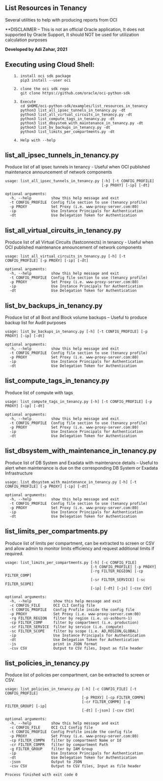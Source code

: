 ## List Resources in Tenancy

Several utilities to help with producing reports from OCI

**DISCLAIMER – This is not an official Oracle application,  It does not supported by Oracle Support, It should NOT be used for utilization calculation purposes

**Developed by Adi Zohar, 2021**

## Executing using Cloud Shell:
```
    1. install oci sdk package
       pip3 install --user oci

    2. clone the oci sdk repo
       git clone https://github.com/oracle/oci-python-sdk

    3. Execute
       cd $HOME/oci-python-sdk/examples/list_resources_in_tenancy
       python3 list_all_ipsec_tunnels_in_tenancy.py -dt
       python3 list_all_virtual_circuits_in_tenancy.py -dt
       python3 list_compute_tags_in_tenancy.py -dt
       python3 list_dbsystem_with_maintenance_in_tenancy.py -dt
       python3 list_bv_backups_in_tenancy.py -dt
       python3 list_limits_per_compartments.py -dt

    4. Help with --help
```

## list_all_ipsec_tunnels_in_tenancy.py
Produce list of all ipsec tunnels in tenancy  - Useful when OCI published maintenance announcement of network components

```
usage: list_all_ipsec_tunnels_in_tenancy.py [-h] [-t CONFIG_PROFILE]
                                            [-p PROXY] [-ip] [-dt]

optional arguments:
  -h, --help         show this help message and exit
  -t CONFIG_PROFILE  Config file section to use (tenancy profile)
  -p PROXY           Set Proxy (i.e. www-proxy-server.com:80)
  -ip                Use Instance Principals for Authentication
  -dt                Use Delegation Token for Authentication
```

## list_all_virtual_circuits_in_tenancy.py 
Produce list of all Virtual Circuits (fastconnects) in tenancy - Useful when OCI published maintenance announcement of network components

```
usage: list_all_virtual_circuits_in_tenancy.py [-h] [-t CONFIG_PROFILE] [-p PROXY] [-ip] [-dt]

optional arguments:
  -h, --help         show this help message and exit
  -t CONFIG_PROFILE  Config file section to use (tenancy profile)
  -p PROXY           Set Proxy (i.e. www-proxy-server.com:80)
  -ip                Use Instance Principals for Authentication
  -dt                Use Delegation Token for Authentication
```

## list_bv_backups_in_tenancy.py
Produce list of all Boot and Block volume backups – Useful to produce backup list for Audit purposes

```
usage: list_bv_backups_in_tenancy.py [-h] [-t CONFIG_PROFILE] [-p PROXY] [-ip] [-dt]

optional arguments:
  -h, --help         show this help message and exit
  -t CONFIG_PROFILE  Config file section to use (tenancy profile)
  -p PROXY           Set Proxy (i.e. www-proxy-server.com:80)
  -ip                Use Instance Principals for Authentication
  -dt                Use Delegation Token for Authentication

```

## list_compute_tags_in_tenancy.py
Produce list of compute with tags

```
usage: list_compute_tags_in_tenancy.py [-h] [-t CONFIG_PROFILE] [-p PROXY] [-ip] [-dt]

optional arguments:
  -h, --help         show this help message and exit
  -t CONFIG_PROFILE  Config file section to use (tenancy profile)
  -p PROXY           Set Proxy (i.e. www-proxy-server.com:80)
  -ip                Use Instance Principals for Authentication
  -dt                Use Delegation Token for Authentication
```

## list_dbsystem_with_maintenance_in_tenancy.py
Produce list of DB System and Exadata with maintenance details – Useful to alert when maintenance is due on the corresponding DB System or Exadata Infrastructure

```
usage: list_dbsystem_with_maintenance_in_tenancy.py [-h] [-t CONFIG_PROFILE] [-p PROXY] [-ip] [-dt]

optional arguments:
  -h, --help         show this help message and exit
  -t CONFIG_PROFILE  Config file section to use (tenancy profile)
  -p PROXY           Set Proxy (i.e. www-proxy-server.com:80)
  -ip                Use Instance Principals for Authentication
  -dt                Use Delegation Token for Authentication
```

## list_limits_per_compartments.py
Produce list of limits per compartment, can be extracted to screen or CSV and allow admin to monitor limits efficiency and request additional limits if required.

```
usage: list_limits_per_compartments.py [-h] [-c CONFIG_FILE]
                                       [-t CONFIG_PROFILE] [-p PROXY]
                                       [-rg FILTER_REGION] [-cp FILTER_COMP]
                                       [-sr FILTER_SERVICE] [-sc FILTER_SCOPE]
                                       [-ip] [-dt] [-js] [-csv CSV]

optional arguments:
  -h, --help          show this help message and exit
  -c CONFIG_FILE      OCI CLI Config file
  -t CONFIG_PROFILE   Config Profile inside the config file
  -p PROXY            Set Proxy (i.e. www-proxy-server.com:80)
  -rg FILTER_REGION   filter by region (i.e. us-ashburn-1)
  -cp FILTER_COMP     filter by compartment (i.e. production)
  -sr FILTER_SERVICE  filter by service (i.e. compute)
  -sc FILTER_SCOPE    filter by scope (i.e. AD,REGION,GLOBAL)
  -ip                 Use Instance Principals for Authentication
  -dt                 Use Delegation Token for Authentication
  -js                 print in JSON format
  -csv CSV            Output to CSV files, Input as file header

```

## list_policies_in_tenancy.py
Produce list of policies per compartment, can be extracted to screen or CSV.

```
usage: list_policies_in_tenancy.py [-h] [-c CONFIG_FILE] [-t CONFIG_PROFILE]
                                   [-p PROXY] [-cp FILTER_COMPN]
                                   [-cr FILTER_COMPR] [-g FILTER_GROUP] [-ip]
                                   [-dt] [-json] [-csv CSV]

optional arguments:
  -h, --help         show this help message and exit
  -c CONFIG_FILE     OCI CLI Config file
  -t CONFIG_PROFILE  Config Profile inside the config file
  -p PROXY           Set Proxy (i.e. www-proxy-server.com:80)
  -cp FILTER_COMPN   filter by compartment Name or Id
  -cr FILTER_COMPR   filter by compartment Path
  -g FILTER_GROUP    filter by IAM Group
  -ip                Use Instance Principals for Authentication
  -dt                Use Delegation Token for Authentication
  -json              Output to JSON
  -csv CSV           Output to CSV files, Input as file header

Process finished with exit code 0
```
